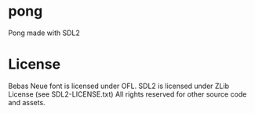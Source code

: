 # pong
Pong made with SDL2

# License
Bebas Neue font is licensed under OFL.
SDL2 is licensed under ZLib License (see SDL2-LICENSE.txt)
All rights reserved for other source code and assets.